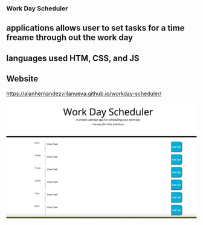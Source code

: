 ### Work Day Scheduler 

## applications allows user to set tasks for a time freame through out the work day 

## languages used HTM, CSS, and JS
## Website
https://alanhernandezvillanueva.github.io/workday-scheduler/

<img src="./assets/Screen Shot 2022-02-25 at 8.06.50 PM.png">